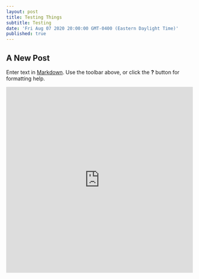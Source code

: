 ```yaml
---
layout: post
title: Testing Things
subtitle: Testing
date: 'Fri Aug 07 2020 20:00:00 GMT-0400 (Eastern Daylight Time)'
published: true
---
```

## A New Post

Enter text in [Markdown](http://daringfireball.net/projects/markdown/). Use the toolbar above, or click the **?** button for formatting help.




 <embed src="https://csiesel.github.io/pdfs/EUV_EHCregistration.pdf" width="100%" height="500px" type="application/pdf">
 </embed>
